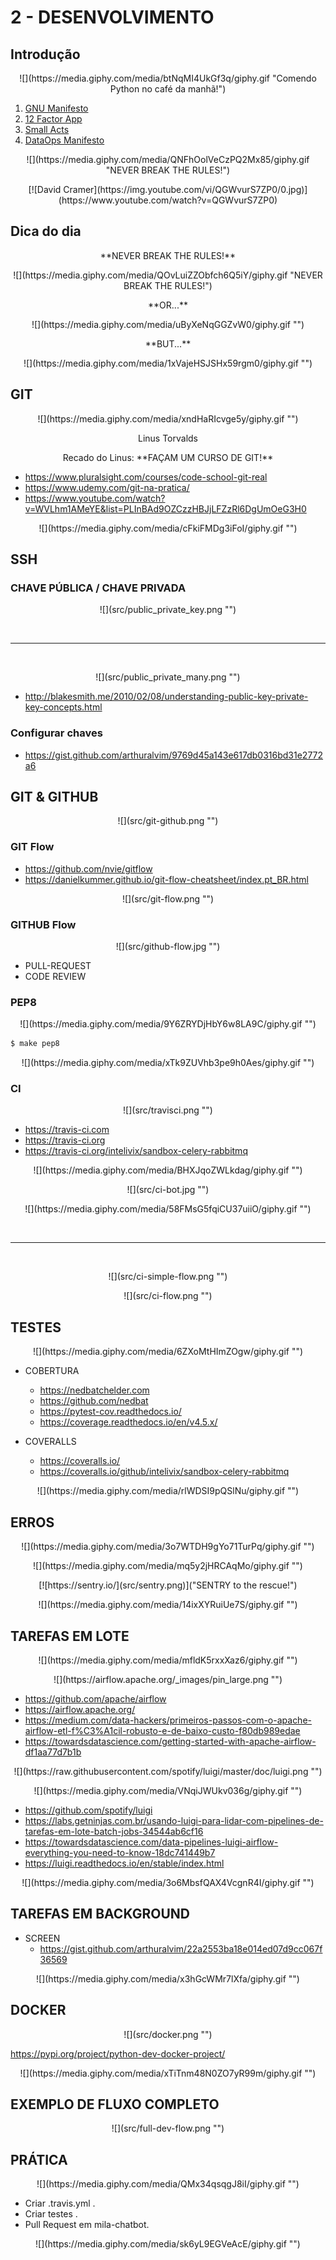 # 2 - DESENVOLVIMENTO

## Introdução

<p align="center"> ![](https://media.giphy.com/media/btNqMI4UkGf3q/giphy.gif "Comendo Python no café da manhã!")</p>

1. [GNU Manifesto](https://www.gnu.org/gnu/manifesto.pt-br.html "GNU Manifesto")
2. [12 Factor App](https://12factor.net/pt_br/ "12 Factor App")
3. [Small Acts](http://smallactsmanifesto.org/ "12 Factor App")
4. [DataOps Manifesto](https://www.dataopsmanifesto.org/ "DataOps Manifesto")

<p align="center"> ![](https://media.giphy.com/media/QNFhOolVeCzPQ2Mx85/giphy.gif "NEVER BREAK THE RULES!")</p>

<p align="center"> [![David Cramer](https://img.youtube.com/vi/QGWvurS7ZP0/0.jpg)](https://www.youtube.com/watch?v=QGWvurS7ZP0) </p>

## Dica do dia

<p align="center">**NEVER BREAK THE RULES!**</p>
<p align="center"> ![](https://media.giphy.com/media/QOvLuiZZObfch6Q5iY/giphy.gif "NEVER BREAK THE RULES!")</p>
<p align="center">**OR...**</p>
<p align="center"> ![](https://media.giphy.com/media/uByXeNqGGZvW0/giphy.gif "")</p>
<p align="center">**BUT...**</p>
<p align="center"> ![](https://media.giphy.com/media/1xVajeHSJSHx59rgm0/giphy.gif "")</p>

## GIT

<p align="center"> ![](https://media.giphy.com/media/xndHaRIcvge5y/giphy.gif "")</p>
<p align="center">Linus Torvalds</p>
<p align="center">Recado do Linus: **FAÇAM UM CURSO DE GIT!**</p>

* https://www.pluralsight.com/courses/code-school-git-real
* https://www.udemy.com/git-na-pratica/
* https://www.youtube.com/watch?v=WVLhm1AMeYE&list=PLInBAd9OZCzzHBJjLFZzRl6DgUmOeG3H0

<p align="center"> ![](https://media.giphy.com/media/cFkiFMDg3iFoI/giphy.gif "")</p>

## SSH

### CHAVE PÚBLICA / CHAVE PRIVADA
<p align="center"> ![](src/public_private_key.png "")</p>
<br>
<hr>
<br>

<p align="center"> ![](src/public_private_many.png "")</p>

* http://blakesmith.me/2010/02/08/understanding-public-key-private-key-concepts.html

### Configurar chaves

* https://gist.github.com/arthuralvim/9769d45a143e617db0316bd31e2772a6

## GIT & GITHUB

<p align="center"> ![](src/git-github.png "")</p>

### GIT Flow

* https://github.com/nvie/gitflow
* https://danielkummer.github.io/git-flow-cheatsheet/index.pt_BR.html

<p align="center"> ![](src/git-flow.png "")</p>

### GITHUB Flow

<p align="center"> ![](src/github-flow.jpg "")</p>

* PULL-REQUEST
* CODE REVIEW

### PEP8

<p align="center"> ![](https://media.giphy.com/media/9Y6ZRYDjHbY6w8LA9C/giphy.gif "")</p>

```bash
$ make pep8
```
<p align="center"> ![](https://media.giphy.com/media/xTk9ZUVhb3pe9h0Aes/giphy.gif "")</p>

### CI

<p align="center"> ![](src/travisci.png "")</p>

* https://travis-ci.com
* https://travis-ci.org
* https://travis-ci.org/intelivix/sandbox-celery-rabbitmq

<p align="center"> ![](https://media.giphy.com/media/BHXJqoZWLkdag/giphy.gif "")</p>

<p align="center"> ![](src/ci-bot.jpg "")</p>

<p align="center"> ![](https://media.giphy.com/media/58FMsG5fqiCU37uiiO/giphy.gif "")</p>

<br>
<hr>
<br>

<p align="center"> ![](src/ci-simple-flow.png "")</p>

<p align="center"> ![](src/ci-flow.png "")</p>

## TESTES

<p align="center"> ![](https://media.giphy.com/media/6ZXoMtHImZOgw/giphy.gif "")</p>

- COBERTURA
    * https://nedbatchelder.com
    * https://github.com/nedbat
    * https://pytest-cov.readthedocs.io/
    * https://coverage.readthedocs.io/en/v4.5.x/

- COVERALLS
    * https://coveralls.io/
    * https://coveralls.io/github/intelivix/sandbox-celery-rabbitmq

<p align="center"> ![](https://media.giphy.com/media/rlWDSI9pQSlNu/giphy.gif "")</p>

## ERROS

<p align="center"> ![](https://media.giphy.com/media/3o7WTDH9gYo71TurPq/giphy.gif "")</p>


<p align="center"> ![](https://media.giphy.com/media/mq5y2jHRCAqMo/giphy.gif "")</p>

<p align="center"> [![https://sentry.io/](src/sentry.png)]("SENTRY to the rescue!")</p>

<p align="center"> ![](https://media.giphy.com/media/14ixXYRuiUe7S/giphy.gif "")</p>

## TAREFAS EM LOTE

<p align="center"> ![](https://media.giphy.com/media/mfldK5rxxXaz6/giphy.gif "")</p>
<p align="center"> ![](https://airflow.apache.org/_images/pin_large.png "")</p>


* https://github.com/apache/airflow
* https://airflow.apache.org/
* https://medium.com/data-hackers/primeiros-passos-com-o-apache-airflow-etl-f%C3%A1cil-robusto-e-de-baixo-custo-f80db989edae
* https://towardsdatascience.com/getting-started-with-apache-airflow-df1aa77d7b1b


<p align="center"> ![](https://raw.githubusercontent.com/spotify/luigi/master/doc/luigi.png "")</p>
<p align="center"> ![](https://media.giphy.com/media/VNqiJWUkv036g/giphy.gif "")</p>

* https://github.com/spotify/luigi
* https://labs.getninjas.com.br/usando-luigi-para-lidar-com-pipelines-de-tarefas-em-lote-batch-jobs-34544ab6cf16
* https://towardsdatascience.com/data-pipelines-luigi-airflow-everything-you-need-to-know-18dc741449b7
* https://luigi.readthedocs.io/en/stable/index.html

<p align="center"> ![](https://media.giphy.com/media/3o6MbsfQAX4VcgnR4I/giphy.gif "")</p>

## TAREFAS EM BACKGROUND

- SCREEN
    * https://gist.github.com/arthuralvim/22a2553ba18e014ed07d9cc067f36569

<p align="center"> ![](https://media.giphy.com/media/x3hGcWMr7lXfa/giphy.gif "")</p>


## DOCKER

<p align="center"> ![](src/docker.png "")</p>

https://pypi.org/project/python-dev-docker-project/

<p align="center"> ![](https://media.giphy.com/media/xTiTnm48N0ZO7yR99m/giphy.gif "")</p>


## EXEMPLO DE FLUXO COMPLETO

<p align="center"> ![](src/full-dev-flow.png "")</p>


## PRÁTICA

<p align="center"> ![](https://media.giphy.com/media/QMx34qsqgJ8iI/giphy.gif "")</p>

* Criar .travis.yml .
* Criar testes .
* Pull Request em mila-chatbot.

<p align="center"> ![](https://media.giphy.com/media/sk6yL9EGVeAcE/giphy.gif "")</p>



